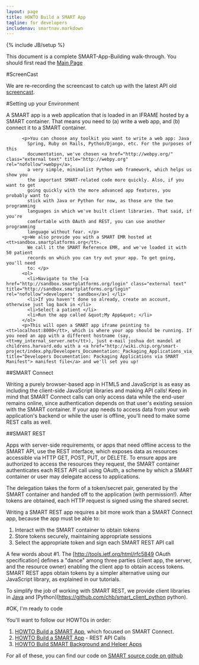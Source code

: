 ```yaml
---
layout: page
title: HOWTO Build a SMART App
tagline: for developers
includenav: smartnav.markdown
---
```

{% include JB/setup %}

<div id="toc"> </div>

This document is a complete SMART-App-Building walk-through. You should first read the [Main Page](../) 

#ScreenCast

We are re-recording the screencast to catch up with the latest API old [screencast](http://vimeo.com/20113823).


#Setting up your Environment

A SMART app is a web application that is loaded in an IFRAME hosted by a SMART container. 
That means you need to
(a) write a web app, and 
(b) connect it to a SMART container. 

		  <p>You can choose any toolkit you want to write a web app: Java 
		    Spring, Ruby on Rails, Python/Django, etc. For the purposes of this 
		    documentation, we've chosen <a href="http://webpy.org/" class="external text" title="http://webpy.org" rel="nofollow">webpy</a>,
		    a very simple, minimalist Python web framework, which helps us show you
		    the important SMART-related code more quickly. Also, if you want to get
		    going quickly with the more advanced app features, you probably want to
		    stick with Java or Python for now, as those are the two programming 
		    languages in which we've built client libraries. That said, if you're 
		    comfortable with OAuth and REST, you can use another programming 
		    language without fear. </p>
		  <p>We also provide you with a SMART EMR hosted at <tt>sandbox.smartplatforms.org</tt>.
		    We call it the SMART Reference EMR, and we've loaded it with 50 patient
		    records on which you can try out your app. To get going, you'll need 
		    to: </p>
          <ol>
            <li>Navigate to the [<a href="http://sandbox.smartplatforms.org/login" class="external text" title="http://sandbox.smartplatforms.org/login" rel="nofollow">developers' sandbox</a>] </li>
            <li>If you haven't done so already, create an account, otherwise just log back in </li>
            <li>Select a patient </li>
            <li>Run the app called &quot;My App&quot; </li>
          </ol>
          <p>This will open a SMART app iframe pointing to <tt>localhost:8000</tt>, which is where your app should be running. If you need an app with a different hostname (say, <tt>my_internal_server.net</tt>), just e-mail joshua dot mandel at childrens.harvard.edu with a <a href="http://wiki.chip.org/smart-project/index.php/Developers_Documentation:_Packaging_Applications_via_SMART_Manifest" title="Developers Documentation: Packaging Applications via SMART Manifest"> manifest file</a> and we'll set you up! 



##SMART Connect

Writing a purely browser-based app in HTML5 and JavaScript is as easy as including the client-side JavaScript libraries
and making API calls!  Keep in mind that SMART Connect calls can only access data while the end-user remains online,
since authentication depends on that user's existing session with the SMART container. If your app needs to access data
from your web application's backend or while the user is offline, you'll need to make some REST calls as well.

##SMART REST

Apps with server-side requirements, or apps that need offline access to the SMART API, use the REST interface, which
exposes data as resources accessible via HTTP GET, POST, PUT, or DELETE.  To ensure apps are authorized to access the
resources
they request, the SMART container authenticates each REST API call using OAuth, a scheme by which a SMART container or
user may delegate
access to applications.

The delegation takes the form of a token/secret pair, generated by the SMART container and handed off to the application
(with permission!). After tokens are obtained, each HTTP request is signed using the shared secret.

Writing a SMART REST app requires a bit more work than a SMART Connect app, because the app must be able to:

1.  Interact with the SMART container to obtain tokens
2.  Store tokens securely, maintaining appropriate sessions
3.  Select the appropriate token and sign each SMART REST API call

A few words about #1.  The [http://tools.ietf.org/html/rfc5849 OAuth specification] defines a "dance" among three
parties (client app, the server, and the resource owner) enabling the client app to obtain access tokens. SMART REST
apps obtain tokens by a simpler alternative using our JavaScript library, as explained in our tutorials.

To simplify the job of working with SMART REST, we provide client libraries in
[Java](https://github.com/chb/smart_client_java) and [Python](https://github.com/chb/smart_client_python python).

#OK, I'm ready to code

You'll want to follow our HOWTOs in order:

1. [HOWTO Build a SMART App](howto/build_a_smart_app), which focused on SMART Connect.
2. [HOWTO Build a SMART App](howto/build_a_rest_app) - REST API Calls
3. [HOWTO Build SMART Background and Helper Apps](howto/background_and_helper_apps)

For all of these, you can find our code on [SMART source code on github](https://github.com/chb/)
